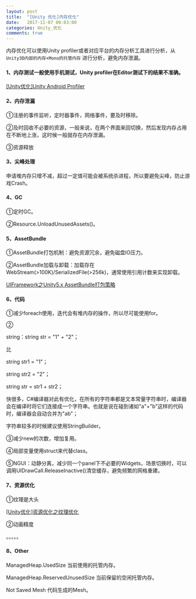 ```yaml
---
layout: post
title:  "[Unity 优化]内存优化"
date:   2017-11-07 00:03:00
categories: Unity_优化
comments: true
---
```


内存优化可以使用Unity profiler或者对应平台的内存分析工具进行分析，从 `Unity3D内部的内存+Mono的托管内存` 进行分析，避免内存泄漏。

#### 1、内存测试一般使用手机测试，Unity profiler在Editor测试下的结果不准确。

[[Unity优化]Unity Android Profiler](http://blog.csdn.net/husheng0/article/details/72577737)

#### 2、内存泄漏

①注册的事件监听，定时器事件，网络事件，要及时移除。

②及时回收不必要的资源，一般来说，在两个界面来回切换，然后发现内存占用在不断地上涨，这时候一般就存在内存泄漏。

③资源释放

#### 3、尖峰处理

申请堆内存只增不减，超过一定值可能会被系统杀进程，所以要避免尖峰，防止游戏Crash。

#### 4、GC

①定时GC。

②Resource.UnloadUnusedAssets()。

#### 5、AssetBundle

①AssetBundle打包机制：避免资源冗余，避免磁盘IO压力。

②AssetBundle加载与卸载：加载存在WebStream(>100K)/SerializedFile(>256k)，通常使用引用计数来实现卸载。

[UIFramework之Unity5.x AssetBundle打包策略](http://blog.csdn.net/husheng0/article/details/77913876)

#### 6、代码

①减少foreach使用，迭代会有堆内存的操作，所以尽可能使用for。

②

string：string str = "1" + "2"；

比

string str1 = "1"；

string str2 = "2"；

string str = str1 + str2；

快很多，C#编译器对此有优化，在所有的字符串都是文本常量字符串时，编译器会在编译时将它们连接成一个字符串。也就是说在碰到诸如"a"+"b"这样的代码时，编译器会自动合并为"ab"；

字符串较多的时候建议使用StringBuilder。

③减少new的次数，增加复用。

④局部变量使用struct来代替class。

⑤NGUI：动静分离，减少同一个panel下不必要的Widgets，场景切换时，可以调用UIDrawCall.ReleaseInactive()清空缓存，避免频繁的网格重建。

#### 7、资源优化

①纹理是大头

[[Unity优化]资源优化之纹理优化](http://blog.csdn.net/husheng0/article/details/77611474)

②动画精度

。。。。。

#### 8、Other

ManagedHeap.UsedSize   当前使用的托管内存。

ManagedHeap.ReservedUnusedSize   当前保留的空闲托管内存。

Not Saved Mesh 代码生成的Mesh。